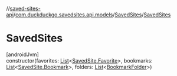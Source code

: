//[saved-sites-api](../../../index.md)/[com.duckduckgo.savedsites.api.models](../index.md)/[SavedSites](index.md)/[SavedSites](-saved-sites.md)

# SavedSites

[androidJvm]\
constructor(favorites: [List](https://kotlinlang.org/api/latest/jvm/stdlib/kotlin.collections/-list/index.html)&lt;[SavedSite.Favorite](../-saved-site/-favorite/index.md)&gt;, bookmarks: [List](https://kotlinlang.org/api/latest/jvm/stdlib/kotlin.collections/-list/index.html)&lt;[SavedSite.Bookmark](../-saved-site/-bookmark/index.md)&gt;, folders: [List](https://kotlinlang.org/api/latest/jvm/stdlib/kotlin.collections/-list/index.html)&lt;[BookmarkFolder](../-bookmark-folder/index.md)&gt;)
